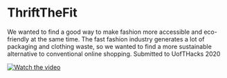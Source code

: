 # ThriftTheFit
We wanted to find a good way to make fashion more accessible and eco-friendly at the same time. The fast fashion industry generates a lot of packaging and clothing waste, so we wanted to find a more sustainable alternative to conventional online shopping. Submitted to UofTHacks 2020

[![Watch the video](https://i.imgur.com/vKb2F1B.png)](https://www.youtube.com/watch?v=NIQyyRUV2_8&feature=emb_logo)
